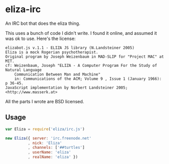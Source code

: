 # eliza-irc

An IRC bot that does the eliza thing.

This uses a bunch of code I didn't write.  I found it online, and
assumed it was ok to use.  Here's the license:

```
elizabot.js v.1.1 - ELIZA JS library (N.Landsteiner 2005)
Eliza is a mock Rogerian psychotherapist.
Original program by Joseph Weizenbaum in MAD-SLIP for "Project MAC" at MIT.
cf: Weizenbaum, Joseph "ELIZA - A Computer Program For the Study of Natural Language
    Communication Between Man and Machine"
    in: Communications of the ACM; Volume 9 , Issue 1 (January 1966): p 36-45.
JavaScript implementation by Norbert Landsteiner 2005; <http://www.masserk.at>
```

All the parts I wrote are BSD licensed.

## Usage

```javascript
var Eliza = require('eliza/irc.js')

new Eliza({ server: 'irc.freenode.net'
          , nick: 'Eliza'
          , channels: ['##turtles']
          , userName: 'eliza'
          , realName: 'eliza' })
```
